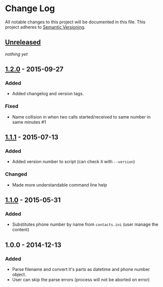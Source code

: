 # Change Log
All notable changes to this project will be documented in this file.
This project adheres to [Semantic Versioning](http://semver.org/).


## [Unreleased][unreleased]
*nothing yet*


## [1.2.0] - 2015-09-27
### Added
- Added changelog and version tags.

### Fixed
- Name collision in when two calls started/received to same number in same minutes #1


## [1.1.1] - 2015-07-13
### Added
- Added version number to script (can check it with ``--version``)

### Changed
- Made more understandable command line help


## [1.1.0] - 2015-05-31
### Added
- Substitutes phone number by name from ``contacts.ini`` (user manage the content)


## 1.0.0 - 2014-12-13
### Added
- Parse filename and convert it's parts as datetime and phone number object.
- User can skip the parse errors (process will not be aborted on error)


[unreleased]: https://github.com/andras-tim/callrecord-renamer/compare/v1.2.0...HEAD
[1.2.0]: https://github.com/andras-tim/callrecord-renamer/compare/v1.2.0...v1.1.1
[1.1.1]: https://github.com/andras-tim/callrecord-renamer/compare/v1.1.1...v1.1.0
[1.1.0]: https://github.com/andras-tim/callrecord-renamer/compare/v1.1.0...v1.0.0
